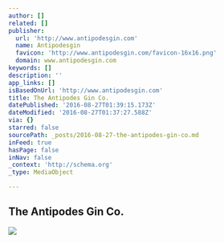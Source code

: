 ```yaml
---
author: []
related: []
publisher:
  url: 'http://www.antipodesgin.com'
  name: Antipodesgin
  favicon: 'http://www.antipodesgin.com/favicon-16x16.png'
  domain: www.antipodesgin.com
keywords: []
description: ''
app_links: []
isBasedOnUrl: 'http://www.antipodesgin.com'
title: The Antipodes Gin Co.
datePublished: '2016-08-27T01:39:15.173Z'
dateModified: '2016-08-27T01:37:27.588Z'
via: {}
starred: false
sourcePath: _posts/2016-08-27-the-antipodes-gin-co.md
inFeed: true
hasPage: false
inNav: false
_context: 'http://schema.org'
_type: MediaObject

---
```

<article style=""><h1>The Antipodes Gin Co.</h1><img src="http://www.antipodesgin.com/images/credentials.png" /></article>